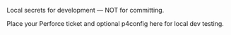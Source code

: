 Local secrets for development — NOT for committing.

Place your Perforce ticket and optional p4config here for local dev testing.
